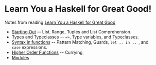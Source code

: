 # Learn You a Haskell for Great Good!

Notes from reading [Learn You a Haskell for Great Good](http://learnyouahaskell.com/chapters)


   * [Starting Out](starting_out.md) -- List, Range, Tuples and List Comprehension.
   * [Types and Typeclasses](types_and_typeclasses.md) -- `=>`, Type variables, and Typeclasses.
   * [Syntax in functions](syntax_in_functions.md) -- Pattern Matching, Guards, `let .. in .. `, and `case` expressions.
   * [Higher Order Functions](higher_order_functions.md) -- Currying, 
   * [Modules](modules.md)